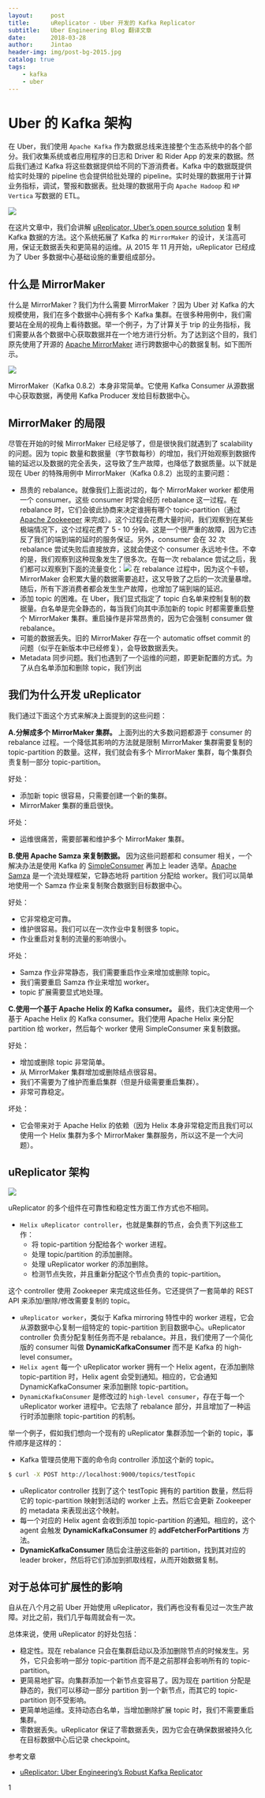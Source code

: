 ```yaml
---
layout:     post
title:      uReplicator - Uber 开发的 Kafka Replicator
subtitle:   Uber Engineering Blog 翻译文章
date:       2018-03-28
author:     Jintao
header-img: img/post-bg-2015.jpg
catalog: true
tags:
    - kafka
    - uber
---
```

# Uber 的 Kafka 架构
在 Uber，我们使用 `Apache Kafka` 作为数据总线来连接整个生态系统中的各个部分。我们收集系统或者应用程序的日志和 Driver 和 Rider App 的发来的数据。然后我们通过 Kafka 将这些数据提供给不同的下游消费者。Kafka 中的数据既提供给实时处理的 pipeline 也会提供给批处理的 pipeline。实时处理的数据用于计算业务指标，调试，警报和数据表。批处理的数据用于向 `Apache Hadoop` 和 `HP Vertica` 写数据的 ETL。

![](/img/post-img/2018-03-28/kafka-uber.png)

在这片文章中，我们会讲解 [uReplicator, Uber’s open source solution](https://github.com/uber/uReplicator) 复制 Kafka 数据的方法。这个系统拓展了 Kafka 的 `MirrorMaker` 的设计，关注高可用，保证无数据丢失和更简易的运维。从 2015 年 11 月开始，uReplicator 已经成为了 Uber 多数据中心基础设施的重要组成部分。

## 什么是 MirrorMaker
什么是 MirrorMaker？我们为什么需要 MirrorMaker ？因为 Uber 对 Kafka 的大规模使用，我们在多个数据中心拥有多个 Kafka 集群。在很多种用例中，我们需要站在全局的视角上看待数据。举一个例子，为了计算关于 trip 的业务指标，我们需要从各个数据中心获取数据并在一个地方进行分析。为了达到这个目的，我们原先使用了开源的 [Apache MirrorMaker](https://cwiki.apache.org/confluence/pages/viewpage.action?pageId=27846330) 进行跨数据中心的数据复制。如下图所示。

![](/img/post-img/2018-03-28/kafka-uber-mirror.png)

MirrorMaker（Kafka 0.8.2）本身非常简单。它使用 Kafka Consumer 从源数据中心获取数据，再使用 Kafka Producer 发给目标数据中心。

## MirrorMaker 的局限
尽管在开始的时候 MirrorMaker 已经足够了，但是很快我们就遇到了 scalability 的问题。因为 topic 数量和数据量（字节数每秒）的增加，我们开始观察到数据传输的延迟以及数据的完全丢失，这导致了生产故障，也降低了数据质量。以下就是现在 Uber 的特殊用例中 MirrorMaker（Kafka 0.8.2）出现的主要问题：
  - 昂贵的 rebalance。就像我们上面说过的，每个 MirrorMaker worker 都使用一个 consumer。这些 consumer 时常会经历 rebalance 这一过程。在 rebalance 时，它们会彼此协商来决定谁拥有哪个 topic-partition（通过 [Apache Zookeeper](https://zookeeper.apache.org/) 来完成）。这个过程会花费大量时间，我们观察到在某些极端情况下，这个过程花费了 5 - 10 分钟。这是一个很严重的故障，因为它违反了我们的端到端的延时的服务保证。另外，consumer 会在 32 次 rebalance 尝试失败后直接放弃，这就会使这个 consumer 永远地卡住。不幸的是，我们观察到这种现象发生了很多次。在每一次 rebalance 尝试之后，我们都可以观察到下面的流量变化：![](/img/post-img/2018-03-28/kafka-uber-rebalance.png) 在 rebalance 过程中，因为这个卡顿， MirrorMaker 会积累大量的数据需要追赶，这又导致了之后的一次流量暴增。随后，所有下游消费者都会发生生产故障，也增加了端到端的延迟。
  - 添加 topic 的困难。在 Uber，我们显式指定了 topic 白名单来控制复制的数据量。白名单是完全静态的，每当我们向其中添加新的 topic 时都需要重启整个 MirrorMaker 集群。重启操作是非常昂贵的，因为它会强制 consumer 做 rebalance。
  - 可能的数据丢失。旧的 MirrorMaker 存在一个 automatic offset commit 的问题（似乎在新版本中已经修复），会导致数据丢失。
  - Metadata 同步问题。我们也遇到了一个运维的问题，即更新配置的方式。为了从白名单添加和删除 topic，我们列出

## 我们为什么开发 uReplicator
我们通过下面这个方式来解决上面提到的这些问题：

**A.分解成多个 MirrorMaker 集群。** 上面列出的大多数问题都源于 consumer 的 rebalance 过程。一个降低其影响的方法就是限制 MirrorMaker 集群需要复制的 topic-partition 的数量。这样，我们就会有多个 MirrorMaker 集群，每个集群负责复制一部分 topic-partition。

好处：
 - 添加新 topic 很容易，只需要创建一个新的集群。
 - MirrorMaker 集群的重启很快。

坏处：
 - 运维很痛苦，需要部署和维护多个 MirrorMaker 集群。

**B.使用 Apache Samza 来复制数据。** 因为这些问题都和 consumer 相关，一个解决办法是使用 Kafka 的 [SimpleConsumer](https://cwiki.apache.org/confluence/display/KAFKA/0.8.0+SimpleConsumer+Example) 再加上 leader 选举。[Apache Samza](http://samza.apache.org/) 是一个流处理框架，它静态地将 partition 分配给 worker。我们可以简单地使用一个 Samza 作业来复制聚合数据到目标数据中心。

好处：
 - 它非常稳定可靠。
 - 维护很容易。我们可以在一次作业中复制很多 topic。
 - 作业重启对复制的流量的影响很小。

坏处：
 - Samza 作业非常静态，我们需要重启作业来增加或删除 topic。
 - 我们需要重启 Samza 作业来增加 worker。
 - topic 扩展需要显式地处理。

**C.使用一个基于 Apache Helix 的 Kafka consumer。** 最终，我们决定使用一个基于 Apache Helix 的 Kafka consumer。我们使用 Apache Helix 来分配 partition 给 worker，然后每个 worker 使用 SimpleConsumer 来复制数据。

好处：
 - 增加或删除 topic 非常简单。
 - 从 MirrorMaker 集群增加或删除结点很容易。
 - 我们不需要为了维护而重启集群（但是升级需要重启集群）。
 - 非常可靠稳定。

坏处：
 - 它会带来对于 Apache Helix 的依赖（因为 Helix 本身非常稳定而且我们可以使用一个 Helix 集群为多个 MirrorMaker 集群服务，所以这不是一个大问题）。

## uReplicator 架构

![](/img/post-img/2018-03-28/kafka-ureplicator.jpg)

uReplicator 的多个组件在可靠性和稳定性方面工作方式也不相同。

- `Helix uReplicator controller`，也就是集群的节点，会负责下列这些工作：
  - 将 topic-partition 分配给各个 worker 进程。
  - 处理 topic/partition 的添加删除。
  - 处理 uReplicator worker 的添加删除。
  - 检测节点失败，并且重新分配这个节点负责的 topic-partition。

这个 controller 使用 Zookeeper 来完成这些任务。它还提供了一套简单的 REST API 来添加/删除/修改需要复制的 topic。

- `uReplicator worker`，类似于 Kafka mirroring 特性中的 worker 进程，它会从源数据中心复制一组特定的 topic-partition 到目数据中心。uReplicator controller 负责分配复制任务而不是 rebalance。并且，我们使用了一个简化版的 consumer 叫做 **DynamicKafkaConsumer** 而不是 Kafka 的 high-level consumer。
- `Helix agent` 每一个 uReplicator worker 拥有一个 Helix agent，在添加删除 topic-partition 时，Helix agent 会受到通知。相应的，它会通知 DynamicKafkaConsumer 来添加删除 topic-partition。
- `DynamicKafkaConsumer` 是修改过的 `high-level consumer`，存在于每一个 uReplicator worker 进程中。它去除了 rebalance 部分，并且增加了一种运行时添加删除 topic-partition 的机制。

举一个例子，假如我们想向一个现有的 uReplicator 集群添加一个新的 topic，事件顺序是这样的：
 - Kafka 管理员使用下面的命令向 controller 添加这个新的 topic。
 ~~~bash
 $ curl -X POST http://localhost:9000/topics/testTopic
 ~~~
 - uReplicator controller 找到了这个 testTopic 拥有的 partition 数量，然后将它的 topic-partition 映射到活动的 worker 上去。然后它会更新 Zookeeper 的 metadata 来表现出这个映射。
 - 每一个对应的 Helix agent 会收到添加 topic-partition 的通知。相应的，这个 agent 会触发 **DynamicKafkaConsumer** 的 **addFetcherForPartitions** 方法。
 - **DynamicKafkaConsumer** 随后会注册这些新的 partition，找到其对应的 leader broker，然后将它们添加到抓取线程，从而开始数据复制。

## 对于总体可扩展性的影响
自从在八个月之前 Uber 开始使用 uReplicator，我们再也没有看见过一次生产故障。对比之前，我们几乎每周就会有一次。

总体来说，使用 uReplicator 的好处包括：
 - 稳定性。现在 rebalance 只会在集群启动以及添加删除节点的时候发生。另外，它只会影响一部分 topic-partition 而不是之前那样会影响所有的 topic-partition。
 - 更简易地扩容。向集群添加一个新节点变容易了。因为现在 partition 分配是静态的，我们可以移动一部分 partition 到一个新节点，而其它的 topic-partition 则不受影响。
 - 更简单地运维。支持动态白名单，当增加删除扩展 topic 时，我们不需要重启集群。
 - 零数据丢失。uReplicator 保证了零数据丢失，因为它会在确保数据被持久化在目标数据中心后记录 checkpoint。


参考文章
* [uReplicator: Uber Engineering’s Robust Kafka Replicator](https://eng.uber.com/ureplicator/)




















1
